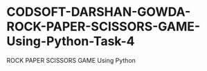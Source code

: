 # CODSOFT-DARSHAN-GOWDA-ROCK-PAPER-SCISSORS-GAME-Using-Python-Task-4
ROCK PAPER SCISSORS GAME Using Python
